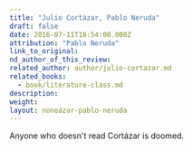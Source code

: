 ```yaml
---
title: "Julio Cortázar, Pablo Neruda"
draft: false
date: 2016-07-11T18:54:00.000Z
attribution: "Pablo Neruda"
link_to_original:
nd_author_of_this_review:
related_author: author/julio-cortazar.md
related_books:
  - book/literature-class.md
description:
weight:
layout: noneázar-pablo-neruda
---
```

Anyone who doesn't read Cortázar is doomed.

